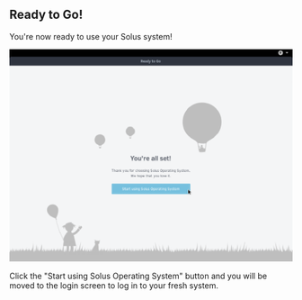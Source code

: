## Ready to Go!

You're now ready to use your Solus system!

![Ready to Go!](../../images/first-boot/ready-to-go.png)

Click the "Start using Solus Operating System" button and you will be moved to the login screen to log in to your fresh system.